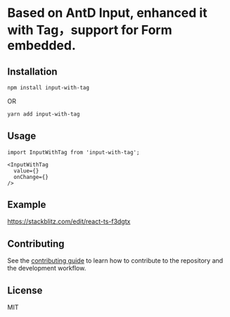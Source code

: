 # Based on AntD Input, enhanced it with Tag，support for Form embedded.

## Installation

```sh
npm install input-with-tag
```
OR
```sh
yarn add input-with-tag
```

## Usage

```
import InputWithTag from 'input-with-tag';

<InputWithTag 
  value={}
  onChange={}
/>
```

## Example
https://stackblitz.com/edit/react-ts-f3dgtx

## Contributing

See the [contributing guide](CONTRIBUTING.md) to learn how to contribute to the repository and the development workflow.

## License

MIT